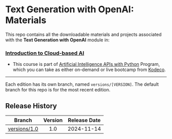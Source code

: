 # Text Generation with OpenAI: Materials



This repo contains all the downloadable materials and projects associated with the **Text Generation with OpenAI** module in:

### [Introduction to Cloud-based AI](https://www.kodeco.com/ai/paths/cloud-based-ai)

- This course is part of [Artificial Intelligence APIs with Python](https://www.kodeco.com/ai/programs/ai-apis) Program, which you can take as either on-demand or live bootcamp from [Kodeco](https://www.kodeco.com).
  
--- 

Each edition has its own branch, named `versions/[VERSION]`. The default branch for this repo is for the most recent edition.

## Release History

| Branch                                                                                  | Version | Release Date |
| --------------------------------------------------------------------------------------- |:-------:|:------------:|
| [versions/1.0](https://github.com/kodecocodes/m3-tgo-materials/tree/versions/1.0) | 1.0     | 2024-11-14   |

